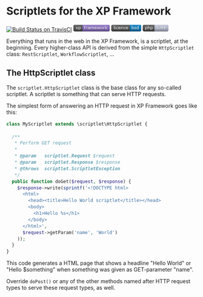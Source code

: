 Scriptlets for the XP Framework
========================================================================

[![Build Status on TravisCI](https://secure.travis-ci.org/xp-framework/scriptlet.svg)](http://travis-ci.org/xp-framework/scriptlet)
[![XP Framework Module](https://raw.githubusercontent.com/xp-framework/web/master/static/xp-framework-badge.png)](https://github.com/xp-framework/core)
[![BSD Licence](https://raw.githubusercontent.com/xp-framework/web/master/static/licence-bsd.png)](https://github.com/xp-framework/core/blob/master/LICENCE.md)
[![Required PHP 5.4+](https://raw.githubusercontent.com/xp-framework/web/master/static/php-5_4plus.png)](http://php.net/)

Everything that runs in the web in the XP Framework, is a scriptlet, at the 
beginning. Every higher-class API is derived from the simple `HttpScriptlet` 
class: `RestScriptlet`, `WorkflowScriptlet`, ...

The HttpScriptlet class
-----------------------
The `scriptlet.HttpScriptlet` class is the base class for any so-called 
scriptlet. A scriptlet is something that can serve HTTP requests.

The simplest form of answering an HTTP request in XP Framework goes like
this:

```php
class MyScriptlet extends \scriptlet\HttpScriptlet {

  /**
   * Perform GET request
   *
   * @param   scriptlet.Request $request
   * @param   scriptlet.Response $response
   * @throws  scriptlet.ScriptletException
   */
  public function doGet($request, $response) {
    $response->write(sprintf('<!DOCTYPE html>
      <html>
        <head><title>Hello World scriptlet</title></head>
        <body>
          <h1>Hello %s</h1>
        </body>
      </html>',
      $request->getParam('name', 'World')
    ));
  }
}
```

This code generates a HTML page that shows a headline "Hello World" or "Hello
$something" when something was given as GET-parameter "name".

Override `doPost()` or any of the other methods named after HTTP request types 
to serve these request types, as well.
